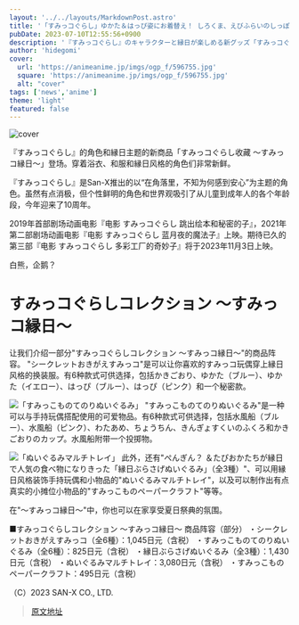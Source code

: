 ```yaml
---
layout: '../../layouts/MarkdownPost.astro'
title: '「すみっコぐらし」ゆかた＆はっぴ姿にお着替え！ しろくま、えびふらいのしっぽたちと縁日を楽しもう♪  新グッズ登場'
pubDate: 2023-07-10T12:55:56+0900
description: '『すみっコぐらし』のキャラクターと縁日が楽しめる新グッズ「すみっコぐらしコレクション　～すみっコ縁日～」が登場！'
author: 'hidegomi'
cover:
  url: 'https://animeanime.jp/imgs/ogp_f/596755.jpg'
  square: 'https://animeanime.jp/imgs/ogp_f/596755.jpg'
  alt: "cover"
tags: ['news','anime']
theme: 'light'
featured: false
---
```


![cover](https://animeanime.jp/imgs/ogp_f/596755.jpg)

『すみっコぐらし』的角色和縁日主题的新商品「すみっコぐらし收藏 ～すみっコ縁日～」登场。穿着浴衣、和服和縁日风格的角色们非常新鲜。

『すみっコぐらし』是San-X推出的以“在角落里，不知为何感到安心”为主题的角色。虽然有点消极，但个性鲜明的角色和世界观吸引了从儿童到成年人的各个年龄段，今年迎来了10周年。

2019年首部剧场动画电影『电影 すみっコぐらし 跳出绘本和秘密的子』，2021年第二部剧场动画电影『电影 すみっコぐらし 蓝月夜的魔法子』上映。期待已久的第三部『电影 すみっコぐらし 多彩工厂的奇妙子』将于2023年11月3日上映。

白熊，企鹅？
# すみっコぐらしコレクション ～すみっコ縁日～

让我们介绍一部分"すみっコぐらしコレクション ～すみっコ縁日～"的商品阵容。 "シークレットおきがえすみっコ"是可以让你喜欢的すみっコ玩偶穿上縁日风格的换装服。有6种款式可供选择，包括かきごおり、ゆかた（ブルー）、ゆかた（イエロー）、はっぴ（ブルー）、はっぴ（ピンク）和一个秘密款。

![「すみっこものてのりぬいぐるみ」](https://animeanime.jp/imgs/zoom/596756.jpg)
"すみっこものてのりぬいぐるみ"是一种可以与手持玩偶搭配使用的可爱物品。有6种款式可供选择，包括水風船（ブルー）、水風船（ピンク）、わたあめ、ちょうちん、きんぎょすくいのふくろ和かきごおりのカップ。水風船附带一个投掷物。

![「ぬいぐるみマルチトレイ」](https://animeanime.jp/imgs/zoom/596763.jpg)
此外，还有"ぺんぎん？ ＆たぴおかたちが縁日で人気の食べ物になりきった「縁日ぶらさげぬいぐるみ」（全3種）"、可以用縁日风格装饰手持玩偶和小物品的"ぬいぐるみマルチトレイ"，以及可以制作出有点真实的小摊位小物品的"すみっこものペーパークラフト"等等。

在"～すみっコ縁日～"中，你也可以在家享受夏日祭典的氛围。

■すみっコぐらしコレクション ～すみっコ縁日～ 商品阵容（部分）
・シークレットおきがえすみっコ（全6種）：1,045日元（含税）
・すみっこものてのりぬいぐるみ（全6種）：825日元（含税）
・縁日ぶらさげぬいぐるみ（全3種）：1,430日元（含税）
・ぬいぐるみマルチトレイ：3,080日元（含税）
・すみっこものペーパークラフト：495日元（含税）

（C）2023 SAN-X CO., LTD.

>[原文地址](https://animeanime.jp/article/2023/07/10/78489.html)  